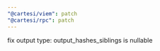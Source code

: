 ```yaml
---
"@cartesi/viem": patch
"@cartesi/rpc": patch
---
```


fix output type: output_hashes_siblings is nullable

